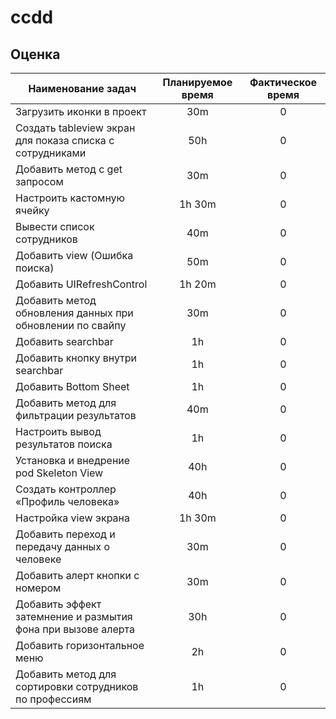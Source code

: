 # ccdd

## Оценка
Наименование задач  | Планируемое время | Фактическое время
------------- | :-------------: | :-------------:
Загрузить иконки в проект | 30m | 0
Создать tableview экран для показа списка с сотрудниками | 50h | 0
Добавить метод с get запросом | 30m | 0
Настроить кастомную ячейку | 1h 30m | 0
Вывести список сотрудников | 40m | 0
Добавить view (Ошибка поиска) | 50m | 0
Добавить UIRefreshControl | 1h 20m | 0
Добавить метод обновления данных при обновлении по свайпу | 30m | 0
Добавить searchbar | 1h | 0
Добавить кнопку внутри searchbar  | 1h | 0
Добавить Bottom Sheet  | 1h | 0
Добавить метод для фильтрации результатов | 40m | 0
Настроить вывод результатов поиска | 1h | 0
Установка и внедрение pod Skeleton View | 40h | 0
Создать контроллер «Профиль человека» | 40h | 0
Настройка view экрана | 1h 30m | 0
Добавить переход и передачу данных о человеке | 30m | 0
Добавить алерт кнопки с номером | 30m | 0
Добавить эффект затемнение и размытия фона при вызове алерта | 30h | 0
Добавить горизонтальное меню | 2h | 0
Добавить метод для сортировки сотрудников по профессиям | 1h | 0
